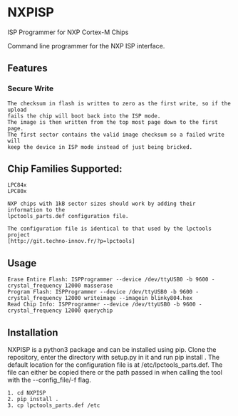 # NXPISP
ISP Programmer for NXP Cortex-M Chips

Command line programmer for the NXP ISP interface.

## Features
  ### Secure Write
    The checksum in flash is written to zero as the first write, so if the upload
    fails the chip will boot back into the ISP mode.
    The image is then written from the top most page down to the first page.
    The first sector contains the valid image checksum so a failed write will
    keep the device in ISP mode instead of just being bricked.
  
## Chip Families Supported:
    LPC84x
    LPC80x

    NXP chips with 1kB sector sizes should work by adding their information to the
    lpctools_parts.def configuration file.

    The configuration file is identical to that used by the lpctools project 
    [http://git.techno-innov.fr/?p=lpctools]

## Usage

    Erase Entire Flash: ISPProgrammer --device /dev/ttyUSB0 -b 9600 -crystal_frequency 12000 masserase
    Program Flash: ISPProgrammer --device /dev/ttyUSB0 -b 9600 -crystal_frequency 12000 writeimage --imagein blinky804.hex
    Read Chip Info: ISPProgrammer --device /dev/ttyUSB0 -b 9600 -crystal_frequency 12000 querychip

## Installation
NXPISP is a python3 package and can be installed using pip.
Clone the repository, enter the directory with setup.py in it and run
pip install .
    The default location for the configuration file is at /etc/lpctools_parts.def. 
    The file can either be copied there or the path passed in when calling the tool
    with the --config_file/-f flag.

    1. cd NXPISP
    2. pip install .
    3. cp lpctools_parts.def /etc

